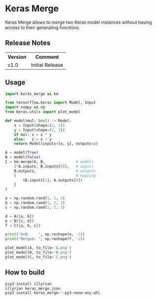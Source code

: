# Keras Merge

Keras Merge allows to merge two Keras model instances without having access to
their generating functions.

## Release Notes
<table>
<tr><th>Version</th><th>Comment</th></tr>

<tr><td>v1.0</td><td>
Initial Release
</td></tr>

</table>

## Usage

```python
import keras_merge as km

from tensorflow.keras import Model, Input
import numpy as np
from keras.utils import plot_model

def model(mul: bool) -> Model:
    x = Input(shape=(2, 3))
    y = Input(shape=(2, 3))
    if mul: z = x * y
    else:   z = x + y
    return Model(inputs=[x, y], outputs=z)

A = model(True)
B = model(False)
C = km.merge(A, B,				# models
	[*A.inputs, B.inputs[0]],	# inputs
	B.outputs,					# outputs
	[							# mapping
		(B.inputs[1], A.outputs[0])
	]
)

a = np.random.rand(1, 2, 3)
b = np.random.rand(1, 2, 3)
c = np.random.rand(1, 2, 3)

d = A([a, b])
e = B([c, d])
f = C([a, b, c])

print("A+B:    ", np.reshape(e, -1))
print("Merged: ", np.reshape(f, -1))

plot_model(A, to_file='A.png')
plot_model(B, to_file='B.png')
plot_model(C, to_file='C.png')
```

## How to build

```bash
pip3 install illyrian
illyrian keras_merge.json
pip3 install keras_merge-*-py3-none-any.whl
```